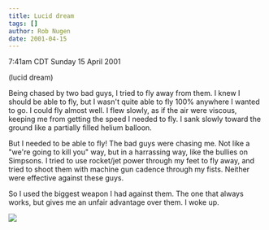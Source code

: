 ```yaml
---
title: Lucid dream
tags: []
author: Rob Nugen
date: 2001-04-15
---
```


<title>Lucid Dream</title>
<p class=date>7:41am CDT Sunday 15 April 2001</p>
<p class=note>(lucid dream)</p>

<p class=lucid>Being chased by two bad guys, I  tried to fly away from
them.  I knew I should be able to fly, but I wasn't quite able to fly
100% anywhere I wanted to go.  I could fly almost well.  I flew
slowly, as if the air were viscous, keeping me from getting the speed
I needed to fly.  I sank slowly toward the ground like a partially
filled helium balloon.</p>

<p class=lucid>But I needed to be able to fly!  The bad guys were
chasing me.  Not like a "we're going to kill you" way, but in a
harrassing way, like the bullies on Simpsons.  I tried to use
rocket/jet power through my feet to fly away, and tried to shoot them
with machine gun cadence through my fists.  Neither were effective
against these guys.</p>

<p class=lucid>So I used the biggest weapon I had against them.  The
one that always works, but gives me an unfair advantage over them. I
woke up.</p>

<p><img src='/images/rob/wL-ROB.gif'/></p>

